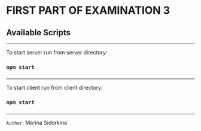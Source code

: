 #  FIRST PART OF EXAMINATION 3

## Available Scripts
***

To start server run from server directory:

### `npm start`
###
***

To start client run from client directory:

### `npm start`
###
***

`Author`: Marina Sidorkina
